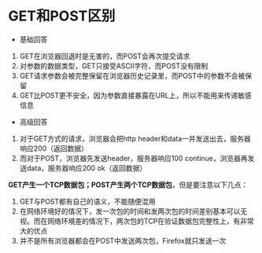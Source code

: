 # GET和POST区别

- 基础回答

1. GET在浏览器回退时是无害的，而POST会再次提交请求
2. 对参数的数据类型，GET只接受ASCII字符，而POST没有限制
3. GET请求参数会被完整保留在浏览器历史记录里，而POST中的参数不会被保留
4. GET比POST更不安全，因为参数直接暴露在URL上，所以不能用来传递敏感信息

- 高级回答

1. 对于GET方式的请求，浏览器会把http header和data一并发送出去，服务器响应200（返回数据）
2. 而对于POST，浏览器先发送header，服务器响应100 continue，浏览器再发送data，服务器响应200 ok（返回数据）

**GET产生一个TCP数据包；POST产生两个TCP数据包**，但是要注意以下几点：

1. GET与POST都有自己的语义，不能随便混用
2. 在网络环境好的情况下，发一次包的时间和发两次包的时间差别基本可以无视。而在网络环境差的情况下，两次包的TCP在验证数据包完整性上，有非常大的优点
3. 并不是所有浏览器都会在POST中发送两次包，Firefox就只发送一次